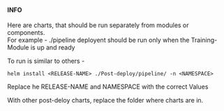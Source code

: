 #### INFO  

Here are charts, that should be run separately from modules or components.  
For example - ./pipeline deployent should be run only when the Training-Module is up and ready

To run is similar to others - 

```
helm install <RELEASE-NAME> ./Post-deploy/pipeline/ -n <NAMESPACE>
```

Replace he RELEASE-NAME and NAMESPACE with the correct Values

With other post-deloy charts, replace the folder where charts are in.